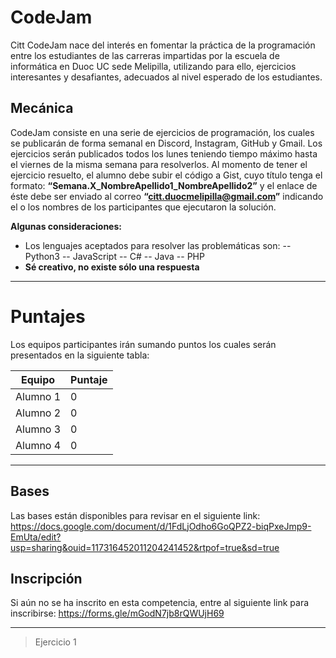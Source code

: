# CodeJam



Citt CodeJam nace del interés en fomentar la práctica de la programación entre los estudiantes de las carreras impartidas por la escuela de informática en Duoc UC sede Melipilla, utilizando para ello, ejercicios interesantes y desafiantes, adecuados al nivel esperado de los estudiantes.

## Mecánica
CodeJam consiste en una serie de ejercicios de programación, los cuales se publicarán de forma semanal en Discord, Instagram, GitHub y Gmail. 
Los ejercicios serán publicados todos los lunes teniendo tiempo máximo hasta el viernes de la misma semana para resolverlos.
Al momento de tener el ejercicio resuelto, el alumno debe subir el código a Gist, cuyo título tenga el formato: **“Semana.X_NombreApellido1_NombreApellido2”** y el enlace de éste debe ser enviado al correo **“citt.duocmelipilla@gmail.com”** indicando el o los nombres de los participantes que ejecutaron la solución.

**Algunas consideraciones:**
- Los lenguajes aceptados para resolver las problemáticas son:
-- Python3
-- JavaScript
-- C#
-- Java
-- PHP
- **Sé creativo, no existe sólo una respuesta**

------

# Puntajes

Los equipos participantes irán sumando puntos los cuales serán presentados en la siguiente tabla:

| Equipo | Puntaje |
| ------ | ------ |
| Alumno 1 | 0 |
| Alumno 2 | 0 |
| Alumno 3 | 0 |
| Alumno 4 | 0 |

-----

## Bases

Las bases están disponibles para revisar en el siguiente link: https://docs.google.com/document/d/1FdLjOdho6GoQPZ2-biqPxeJmp9-EmUta/edit?usp=sharing&ouid=117316452011204241452&rtpof=true&sd=true

## Inscripción

Si aún no se ha inscrito en esta competencia, entre al siguiente link para inscribirse: https://forms.gle/mGodN7jb8rQWUjH69

-----


> Ejercicio 1
